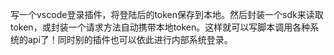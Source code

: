 写一个vscode登录插件，将登陆后的token保存到本地。然后封装一个sdk来读取token，或封装一个请求方法自动携带本地token。这样就可以写脚本调用各种系统的api了！同时别的插件也可以依此进行内部系统登录。
